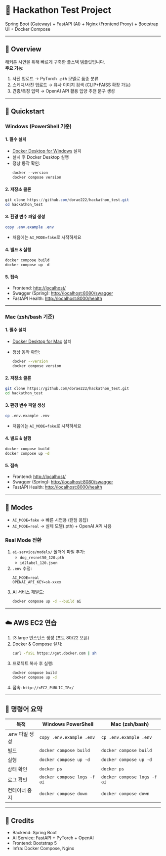 # 🐶 Hackathon Test Project

Spring Boot (Gateway) + FastAPI (AI) + Nginx (Frontend Proxy) + Bootstrap UI + Docker Compose

---

## 📌 Overview
해커톤 시연을 위해 빠르게 구축한 풀스택 템플릿입니다.  
**주요 기능:**
1. 사진 업로드 → PyTorch `.pth` 모델로 품종 분류
2. 스케치/사진 업로드 → 유사 이미지 검색 (CLIP+FAISS 확장 가능)
3. 견종/특징 입력 → OpenAI API 활용 입양 추천 문구 생성

---

## 🚀 Quickstart

### Windows (PowerShell 기준)

#### 1. 필수 설치
- [Docker Desktop for Windows](https://docs.docker.com/desktop/setup/install/windows-install/) 설치
- 설치 후 Docker Desktop 실행
- 정상 동작 확인:
   ```powershell
   docker --version
   docker compose version
   ```

#### 2. 저장소 클론

```powershell
git clone https://github.com/dorae222/hackathon_test.git
cd hackathon_test
```

#### 3. 환경 변수 파일 생성

```powershell
copy .env.example .env
```

* 처음에는 `AI_MODE=fake`로 시작하세요

#### 4. 빌드 & 실행

```powershell
docker compose build
docker compose up -d
```

#### 5. 접속

* Frontend: [http://localhost/](http://localhost/)
* Swagger (Spring): [http://localhost:8080/swagger](http://localhost:8080/swagger)
* FastAPI Health: [http://localhost:8000/health](http://localhost:8000/health)

---

### Mac (zsh/bash 기준)

#### 1. 필수 설치

* [Docker Desktop for Mac](https://docs.docker.com/desktop/setup/install/mac-install/) 설치
* 정상 동작 확인:

   ```bash
   docker --version
   docker compose version
   ```

#### 2. 저장소 클론

```bash
git clone https://github.com/dorae222/hackathon_test.git
cd hackathon_test
```

#### 3. 환경 변수 파일 생성

```bash
cp .env.example .env
```

* 처음에는 `AI_MODE=fake`로 시작하세요

#### 4. 빌드 & 실행

```bash
docker compose build
docker compose up -d
```

#### 5. 접속

* Frontend: [http://localhost/](http://localhost/)
* Swagger (Spring): [http://localhost:8080/swagger](http://localhost:8080/swagger)
* FastAPI Health: [http://localhost:8000/health](http://localhost:8000/health)

---

## 🔧 Modes

* `AI_MODE=fake` → 빠른 시연용 (랜덤 응답)
* `AI_MODE=real` → 실제 모델(.pth) + OpenAI API 사용

### Real Mode 전환

1. `ai-service/models/` 폴더에 파일 추가:
    * `dog_resnet50_120.pth`
    * `id2label_120.json`
2. `.env` 수정:
    ```env
    AI_MODE=real
    OPENAI_API_KEY=sk-xxxx
    ```
3. AI 서비스 재빌드:
    ```bash
    docker compose up -d --build ai
    ```

---

## ☁️ AWS EC2 연습

1. t3.large 인스턴스 생성 (포트 80/22 오픈)
2. Docker & Compose 설치:
    ```bash
    curl -fsSL https://get.docker.com | sh
    ```
3. 프로젝트 복사 후 실행:
    ```bash
    docker compose build
    docker compose up -d
    ```
4. 접속: `http://<EC2_PUBLIC_IP>/`

---

## 📝 명령어 요약

| 목적           | Windows PowerShell           | Mac (zsh/bash)              |
| -------------- | --------------------------- | --------------------------- |
| .env 파일 생성 | `copy .env.example .env`    | `cp .env.example .env`      |
| 빌드           | `docker compose build`      | `docker compose build`      |
| 실행           | `docker compose up -d`      | `docker compose up -d`      |
| 상태 확인      | `docker ps`                 | `docker ps`                 |
| 로그 확인      | `docker compose logs -f ai` | `docker compose logs -f ai` |
| 컨테이너 중지  | `docker compose down`       | `docker compose down`       |

---

## 🙌 Credits

* Backend: Spring Boot
* AI Service: FastAPI + PyTorch + OpenAI
* Frontend: Bootstrap 5
* Infra: Docker Compose, Nginx
